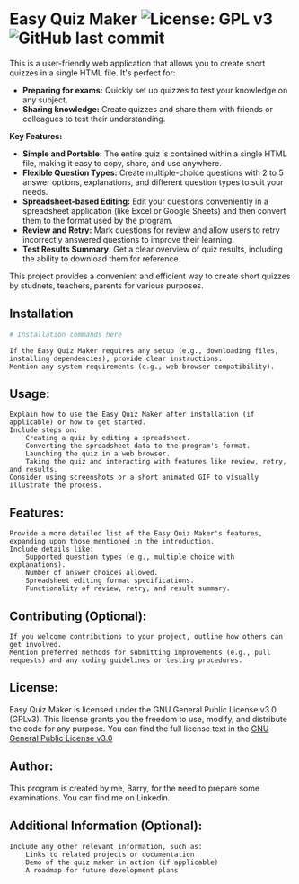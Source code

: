 # Easy Quiz Maker ![License: GPL v3](https://img.shields.io/badge/License-GPLv3-blue.svg) ![GitHub last commit](https://img.shields.io/github/last-commit/barrychum/quiz-maker.svg) 

This is a user-friendly web application that allows you to create short quizzes in a single HTML file. It's perfect for:   

* __Preparing for exams:__ Quickly set up quizzes to test your knowledge on any subject.
* __Sharing knowledge:__ Create quizzes and share them with friends or colleagues to test their understanding.
  
__Key Features:__  
* __Simple and Portable:__ The entire quiz is contained within a single HTML file, making it easy to copy, share, and use anywhere.
* __Flexible Question Types:__ Create multiple-choice questions with 2 to 5 answer options, explanations, and different question types to suit your needs.
* __Spreadsheet-based Editing:__ Edit your questions conveniently in a spreadsheet application (like Excel or Google Sheets) and then convert them to the format used by the program.
* __Review and Retry:__ Mark questions for review and allow users to retry incorrectly answered questions to improve their learning.
* __Test Results Summary:__ Get a clear overview of quiz results, including the ability to download them for reference.

This project provides a convenient and efficient way to create short quizzes by studnets, teachers, parents for various purposes.

## Installation

```bash
# Installation commands here
```

    If the Easy Quiz Maker requires any setup (e.g., downloading files, installing dependencies), provide clear instructions.
    Mention any system requirements (e.g., web browser compatibility).

## Usage:

    Explain how to use the Easy Quiz Maker after installation (if applicable) or how to get started.
    Include steps on:
        Creating a quiz by editing a spreadsheet.
        Converting the spreadsheet data to the program's format.
        Launching the quiz in a web browser.
        Taking the quiz and interacting with features like review, retry, and results.
    Consider using screenshots or a short animated GIF to visually illustrate the process.

## Features:

    Provide a more detailed list of the Easy Quiz Maker's features, expanding upon those mentioned in the introduction.
    Include details like:
        Supported question types (e.g., multiple choice with explanations).
        Number of answer choices allowed.
        Spreadsheet editing format specifications.
        Functionality of review, retry, and result summary.

## Contributing (Optional):

    If you welcome contributions to your project, outline how others can get involved.
    Mention preferred methods for submitting improvements (e.g., pull requests) and any coding guidelines or testing procedures.

## License:
Easy Quiz Maker is licensed under the GNU General Public License v3.0 (GPLv3). This license grants you the freedom to use, modify, and distribute the code for any purpose. You can find the full license text in the [GNU General Public License v3.0](LICENSE)

## Author:
This program is created by me, Barry, for the need to prepare some examinations.  You can find me on Linkedin.
    
## Additional Information (Optional):

    Include any other relevant information, such as:
        Links to related projects or documentation
        Demo of the quiz maker in action (if applicable)
        A roadmap for future development plans
